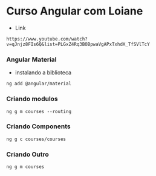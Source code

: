 # Curso Angular com Loiane

* Link
```
https://www.youtube.com/watch?v=qJnjz8FIs6Q&list=PLGxZ4Rq3BOBpwaVgAPxTxhdX_TfSVlTcY
```

### Angular Material

* instalando a biblioteca
```
ng add @angular/material
```

### Criando modulos
```
ng g m courses --routing
```

### Criando Components
```
ng g c courses/courses
```

### Criando Outro
```
ng g m courses
```
